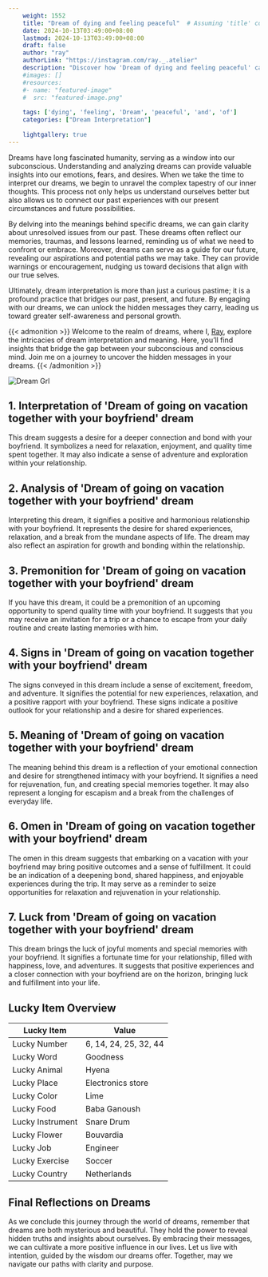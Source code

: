 ```yaml
---
    weight: 1552
    title: "Dream of dying and feeling peaceful"  # Assuming 'title' column exists
    date: 2024-10-13T03:49:00+08:00
    lastmod: 2024-10-13T03:49:00+08:00
    draft: false
    author: "ray"
    authorLink: "https://instagram.com/ray._.atelier"
    description: "Discover how 'Dream of dying and feeling peaceful' can interpret your future and uncover its significant meanings in your life."
    #images: []
    #resources:
    #- name: "featured-image"
    #  src: "featured-image.png"
    
    tags: ['dying', 'feeling', 'Dream', 'peaceful', 'and', 'of']
    categories: ["Dream Interpretation"]
    
    lightgallery: true
---
```

    
Dreams have long fascinated humanity, serving as a window into our subconscious. Understanding and analyzing dreams can provide valuable insights into our emotions, fears, and desires. When we take the time to interpret our dreams, we begin to unravel the complex tapestry of our inner thoughts. This process not only helps us understand ourselves better but also allows us to connect our past experiences with our present circumstances and future possibilities.

By delving into the meanings behind specific dreams, we can gain clarity about unresolved issues from our past. These dreams often reflect our memories, traumas, and lessons learned, reminding us of what we need to confront or embrace. Moreover, dreams can serve as a guide for our future, revealing our aspirations and potential paths we may take. They can provide warnings or encouragement, nudging us toward decisions that align with our true selves.

Ultimately, dream interpretation is more than just a curious pastime; it is a profound practice that bridges our past, present, and future. By engaging with our dreams, we can unlock the hidden messages they carry, leading us toward greater self-awareness and personal growth.

{{< admonition >}}
Welcome to the realm of dreams, where I, [Ray](https://instagram.com/ray._.atelier), explore the intricacies of dream interpretation and meaning. Here, you’ll find insights that bridge the gap between your subconscious and conscious mind. Join me on a journey to uncover the hidden messages in your dreams.
{{< /admonition >}}

![Dream Grl](https://cdn.pixabay.com/photo/2017/11/02/03/35/gothic-2910057_1280.jpg "Dream Grl")

## 1. Interpretation of 'Dream of going on vacation together with your boyfriend' dream

This dream suggests a desire for a deeper connection and bond with your boyfriend. It symbolizes a need for relaxation, enjoyment, and quality time spent together. It may also indicate a sense of adventure and exploration within your relationship.

## 2. Analysis of 'Dream of going on vacation together with your boyfriend' dream

Interpreting this dream, it signifies a positive and harmonious relationship with your boyfriend. It represents the desire for shared experiences, relaxation, and a break from the mundane aspects of life. The dream may also reflect an aspiration for growth and bonding within the relationship.

## 3. Premonition for 'Dream of going on vacation together with your boyfriend' dream

If you have this dream, it could be a premonition of an upcoming opportunity to spend quality time with your boyfriend. It suggests that you may receive an invitation for a trip or a chance to escape from your daily routine and create lasting memories with him.

## 4. Signs in 'Dream of going on vacation together with your boyfriend' dream

The signs conveyed in this dream include a sense of excitement, freedom, and adventure. It signifies the potential for new experiences, relaxation, and a positive rapport with your boyfriend. These signs indicate a positive outlook for your relationship and a desire for shared experiences.

## 5. Meaning of 'Dream of going on vacation together with your boyfriend' dream

The meaning behind this dream is a reflection of your emotional connection and desire for strengthened intimacy with your boyfriend. It signifies a need for rejuvenation, fun, and creating special memories together. It may also represent a longing for escapism and a break from the challenges of everyday life.

## 6. Omen in 'Dream of going on vacation together with your boyfriend' dream

The omen in this dream suggests that embarking on a vacation with your boyfriend may bring positive outcomes and a sense of fulfillment. It could be an indication of a deepening bond, shared happiness, and enjoyable experiences during the trip. It may serve as a reminder to seize opportunities for relaxation and rejuvenation in your relationship.

## 7. Luck from 'Dream of going on vacation together with your boyfriend' dream

This dream brings the luck of joyful moments and special memories with your boyfriend. It signifies a fortunate time for your relationship, filled with happiness, love, and adventures. It suggests that positive experiences and a closer connection with your boyfriend are on the horizon, bringing luck and fulfillment into your life.

## Lucky Item Overview
| Lucky Item          | Value              |
|---------------|--------------------|
| Lucky Number        | 6, 14, 24, 25, 32, 44  |
| Lucky Word          | Goodness |
| Lucky Animal        | Hyena |
| Lucky Place         | Electronics store     |
| Lucky Color         | Lime     |
| Lucky Food          | Baba Ganoush      |
| Lucky Instrument    | Snare Drum |
| Lucky Flower        | Bouvardia    |
| Lucky Job           | Engineer       |
| Lucky Exercise      | Soccer  |
| Lucky Country       | Netherlands    |


##  Final Reflections on Dreams

As we conclude this journey through the world of dreams, remember that dreams are both mysterious and beautiful. They hold the power to reveal hidden truths and insights about ourselves. By embracing their messages, we can cultivate a more positive influence in our lives. Let us live with intention, guided by the wisdom our dreams offer. Together, may we navigate our paths with clarity and purpose.
